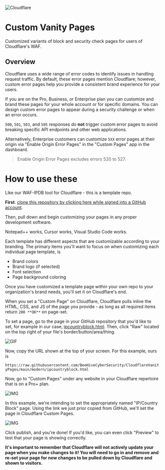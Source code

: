 ![Cloudflare](https://asset.brandfetch.io/idJ3Cg8ymG/idN3oIY8Ao.svg)
# Custom Vanity Pages
Customized variants of block and security check pages for users of Cloudflare's WAF.

## Overview
Cloudflare uses a wide range of error codes to identify issues in handling request traffic. By default, these error pages mention Cloudflare; however, custom error pages help you provide a consistent brand experience for your users. 

If you are on the Pro, Business, or Enterprise plan you can customize and brand these pages for your whole account or for specific domains. You can design custom error pages to appear during a security challenge or when an error occurs.

`500`, `501`, `503`, and `505` responses do **not** trigger custom error pages to avoid breaking specific API endpoints and other web applications.

Alternatively, Enterprise customers can customize `5XX` error pages at their origin via "Enable Origin Error Pages" in the "Custom Pages" app in the dashboard.

> Enable Origin Error Pages excludes errors 520 to 527.

# How to use these
Like our WAF-IPDB tool for Cloudflare - this is a template repo. 

**First**. [clone this repository by clicking here while signed into a GitHub account](https://github.com/new?template_name=CloudflareVanityPages&template_owner=BeeHiveCyberSecurity).

Then, pull down and begin customizing your pages in any proper development software. 

Notepad++ works, Cursor works, Visual Studio Code works.

Each template has different aspects that are customizable according to your branding. The primary items you'll want to focus on when customizing each individual page template, is
- Brand colors
- Brand logo (if selected)
- Font selection
- Page background coloring

Once you have customized a template page within your own repo to your organization's brand needs, you'll set it on Cloudflare's end. 

When you set a "Custom Page" on Cloudflare, Cloudflare pulls inline the HTML, CSS, and JS of the page you provide - as long as all required items return `200 **OK**` on page-set.

To set a page, go to the page in your GitHub repository that you'd like to set, for example in our case, [ipcountryblock.html](https://github.com/BeeHiveCyberSecurity/CloudflareVanityPages/blob/main/modern/ipcountryblock.html). Then, click "Raw" located on the top right of your file's border/button/area/thing.

![GIF](https://i.imgur.com/S18eybv.gif)

Now, copy the URL shown at the top of your screen. For this example, ours is 

```https://raw.githubusercontent.com/BeeHiveCyberSecurity/CloudflareVanityPages/main/modern/ipcountryblock.html```

Now, go to "Custom Pages" under any website in your Cloudflare repertoire that is on a Pro+ plan.

![IMG](https://i.imgur.com/N1SVxle.png)

In this example, we're intending to set the appropriately named "IP/Country Block" page. Using the link we just prior copied from GitHub, we'll set the page in Cloudflare Custom Pages.

![IMG](https://i.imgur.com/NI3bJY3.png)

Click publish, and you're done! If you'd like, you can even click "Preview" to test that your page is showing correctly. 

**It's important to remember that Cloudflare will not actively update your page when you make changes to it! You will need to go in and remove and re-set your page for new changes to be pulled down by Cloudflare and shown to visitors.**